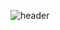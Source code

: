 ![header](https://capsule-render.vercel.app/api?type=waving&color=purple&height=300&section=header&text=ON%20WORLD&fontSize=90)


